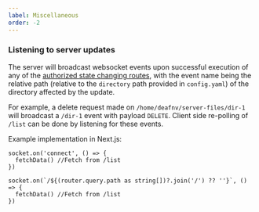 ```yaml
---
label: Miscellaneous
order: -2
---
```


### Listening to server updates

The server will broadcast websocket events upon successful execution of any of the [authorized state changing routes](/list-of-routes/#state-changing-routes), with the event name being the relative path (relative to the `directory` path provided in `config.yaml`) of the directory affected by the update. 

For example, a delete request made on `/home/deafnv/server-files/dir-1` will broadcast a `/dir-1` event with payload `DELETE`. Client side re-polling of `/list` can be done by listening for these events.

Example implementation in Next.js:
``` tsx
socket.on('connect', () => {
  fetchData() //Fetch from /list
})

socket.on(`/${(router.query.path as string[])?.join('/') ?? ''}`, () => {
  fetchData() //Fetch from /list
})
```